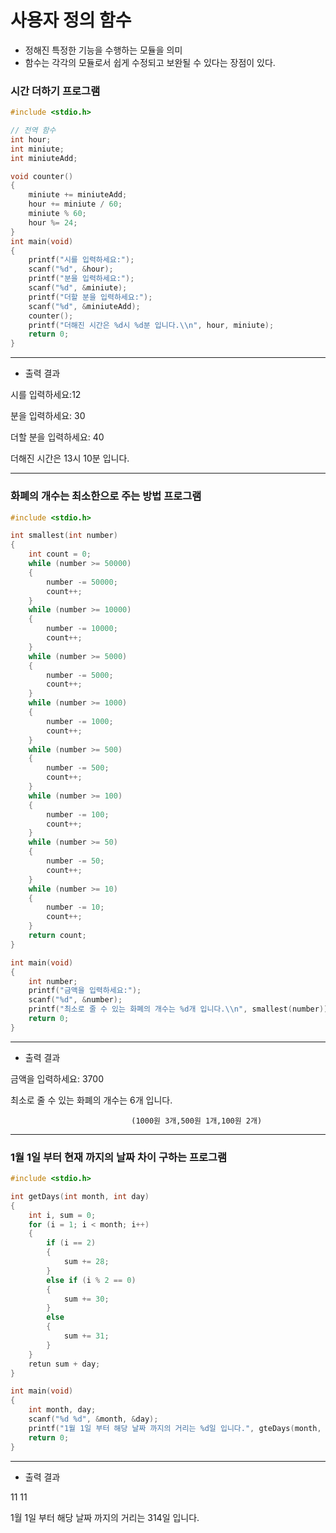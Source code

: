 # 사용자 정의 함수

- 정해진 특정한 기능을 수행하는 모듈을 의미
- 함수는 각각의 모듈로서 쉽게 수정되고 보완될 수 있다는 장점이 있다.

### 시간 더하기 프로그램

```c
#include <stdio.h>

// 전역 함수
int hour;
int miniute;
int miniuteAdd;

void counter()
{
	miniute += miniuteAdd;
	hour += miniute / 60;
	miniute % 60;
	hour %= 24;
}
int main(void)
{
	printf("시를 입력하세요:");
	scanf("%d", &hour);
	printf("분을 입력하세요:");
	scanf("%d", &miniute);
	printf("더할 분을 입력하세요:");
	scanf("%d", &miniuteAdd);
	counter();
	printf("더해진 시간은 %d시 %d분 입니다.\\n", hour, miniute);
	return 0;
}
```

------

- 출력 결과

시를 입력하세요:12

분을 입력하세요: 30

더할 분을 입력하세요: 40

더해진 시간은 13시 10분 입니다.

------

### 화폐의 개수는 최소한으로 주는 방법 프로그램

```c
#include <stdio.h>

int smallest(int number)
{
	int count = 0;
	while (number >= 50000)
	{
		number -= 50000;
		count++;
	}
	while (number >= 10000)
	{
		number -= 10000;
		count++;
	}
	while (number >= 5000)
	{
		number -= 5000;
		count++;
	}
	while (number >= 1000)
	{
		number -= 1000;
		count++;
	}
	while (number >= 500)
	{
		number -= 500;
		count++;
	}
	while (number >= 100)
	{
		number -= 100;
		count++;
	}
	while (number >= 50)
	{
		number -= 50;
		count++;
	}
	while (number >= 10)
	{
		number -= 10;
		count++;
	}
	return count;
}

int main(void)
{
	int number;
	printf("금액을 입력하세요:");
	scanf("%d", &number);
	printf("최소로 줄 수 있는 화폐의 개수는 %d개 입니다.\\n", smallest(number));
	return 0;
}
```

------

- 출력 결과

금액을 입력하세요: 3700

최소로 줄 수 있는 화폐의 개수는 6개 입니다.

```
                           (1000원 3개,500원 1개,100원 2개)
```

------

### 1월 1일 부터 현재 까지의 날짜 차이 구하는 프로그램

```c
#include <stdio.h>

int getDays(int month, int day)
{
	int i, sum = 0;
	for (i = 1; i < month; i++)
	{
		if (i == 2)
		{
			sum += 28;
		}
		else if (i % 2 == 0)
		{
			sum += 30;
		}
		else
		{
			sum += 31;
		}
	}
	retun sum + day;
}

int main(void)
{
	int month, day;
	scanf("%d %d", &month, &day);
	printf("1월 1일 부터 해당 날짜 까지의 거리는 %d일 입니다.", gteDays(month, day));
	return 0;
}
```

------

- 출력 결과

11 11

1월 1일 부터 해당 날짜 까지의 거리는  314일 입니다.